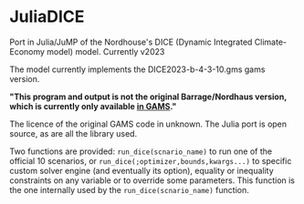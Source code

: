 # JuliaDICE
Port in Julia/JuMP of the Nordhouse's DICE (Dynamic Integrated Climate-Economy model) model. Currently v2023


The model currently implements the DICE2023-b-4-3-10.gms gams version.


**"This program and output is not the original Barrage/Nordhaus version, which is currently only available [in GAMS](https://bit.ly/3TwJ5nO)."**

The licence of the original GAMS code in unknown. The Julia port is open source, as are all the library used.

Two functions are provided: `run_dice(scnario_name)` to run one of the official 10 scenarios, or `run_dice(;optimizer,bounds,kwargs...)` to specific custom solver engine (and eventually its option), equality or inequality constraints on any variable or to override some parameters. This function is the one internally used by the `run_dice(scnario_name)` function. 